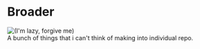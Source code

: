 # Broader
![(I'm lazy, forgive me)](https://media1.tenor.com/images/7b450db04f95674f3af1f8d378f13650/tenor.gif)  
A bunch of things that i can't think of making into individual repo.